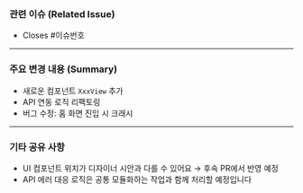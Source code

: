 <!--
🙏 PR 제목 컨벤션 (타입 + 작업 요약)
예시: [Feat] 예약 취소 구현
※ PR 생성 시 Assignees 및 Labels 설정도 잊지 마세요!
-->

### 관련 이슈 (Related Issue)
<!-- 해당 PR이 어떤 이슈를 해결하는지 연결해주세요 -->
- Closes #이슈번호

---

### 주요 변경 내용 (Summary)
<!-- 이번 PR에서 작업한 핵심 변경 사항을 작성해주세요 -->
- 새로운 컴포넌트 `XxxView` 추가
- API 연동 로직 리팩토링
- 버그 수정: 홈 화면 진입 시 크래시

---

### 기타 공유 사항
<!-- 리뷰어가 참고하면 좋을 정보, 고민했던 지점 등을 적어주세요 -->

- UI 컴포넌트 위치가 디자이너 시안과 다를 수 있어요 → 후속 PR에서 반영 예정
- API 에러 대응 로직은 공통 모듈화하는 작업과 함께 처리할 예정입니다